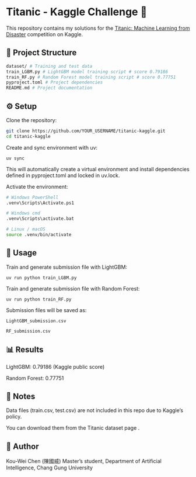 # Titanic - Kaggle Challenge 🚢

This repository contains my solutions for the [Titanic: Machine Learning from Disaster](https://www.kaggle.com/c/titanic) competition on Kaggle.

## 📂 Project Structure
```bash
dataset/ # Training and test data
train_LGBM.py # LightGBM model training script # score 0.79186
train_RF.py # Random Forest model training script # score 0.77751
pyproject.toml # Project dependencies
README.md # Project documentation
```

## ⚙️ Setup
Clone the repository:

```bash
git clone https://github.com/YOUR_USERNAME/titanic-kaggle.git
cd titanic-kaggle
```

Create and sync environment with uv:
```
uv sync
```
This will automatically create a virtual environment and install dependencies defined in pyproject.toml and locked in uv.lock.

Activate the environment:
```bash
# Windows PowerShell
.venv\Scripts\Activate.ps1

# Windows cmd
.venv\Scripts\activate.bat

# Linux / macOS
source .venv/bin/activate
```
## 🚀 Usage

Train and generate submission file with LightGBM:
```
uv run python train_LGBM.py
```

Train and generate submission file with Random Forest:
```
uv run python train_RF.py
```
Submission files will be saved as:
```
LightGBM_submission.csv

RF_submission.csv
```
## 📊 Results

LightGBM: 0.79186  (Kaggle public score)

Random Forest: 0.77751 

## 📝 Notes

Data files (train.csv, test.csv) are not included in this repo due to Kaggle’s policy.

You can download them from the Titanic dataset page
.

## 👤 Author

Kou-Wei Chen (陳國威)
Master’s student, Department of Artificial Intelligence, Chang Gung University